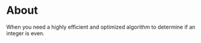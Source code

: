 # About
When you need a highly efficient and optimized algorithm to determine if an integer is even.

